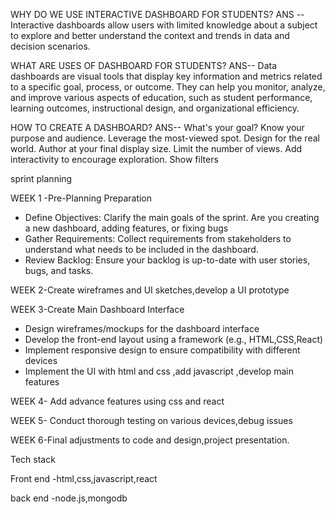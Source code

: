 WHY DO WE USE INTERACTIVE DASHBOARD FOR STUDENTS?
ANS --Interactive dashboards allow users with limited knowledge about a subject to explore and better understand the context and trends in data and decision scenarios.


WHAT ARE USES OF DASHBOARD FOR STUDENTS?
ANS-- Data dashboards are visual tools that display key information and metrics related to a specific goal, process, or outcome. They can help you monitor, analyze, and improve various aspects of education, such as student performance, learning outcomes, instructional design, and organizational efficiency.



HOW TO CREATE A DASHBOARD?
ANS-- What's your goal?
Know your purpose and audience.
Leverage the most-viewed spot.
Design for the real world.
Author at your final display size.
Limit the number of views.
Add interactivity to encourage exploration.
Show filters


sprint planning

WEEK 1 -Pre-Planning Preparation
- Define Objectives: Clarify the main goals of the sprint. Are you creating a new dashboard, adding features, or fixing bugs
- Gather Requirements: Collect requirements from stakeholders to understand what needs to be included in the dashboard.
- Review Backlog: Ensure your backlog is up-to-date with user stories, bugs, and tasks.

WEEK 2-Create wireframes and UI sketches,develop a UI prototype

WEEK 3-Create Main Dashboard Interface
  - Design wireframes/mockups for the dashboard interface
  - Develop the front-end layout using a framework (e.g., HTML,CSS,React)
  - Implement responsive design to ensure compatibility with different devices
  - Implement the UI with html and css ,add javascript ,develop main features

WEEK  4- Add advance features using css and react

WEEK 5-  Conduct thorough testing on various devices,debug issues

WEEK 6-Final adjustments to code and design,project presentation.



Tech stack

Front end -html,css,javascript,react

back end -node.js,mongodb
  

